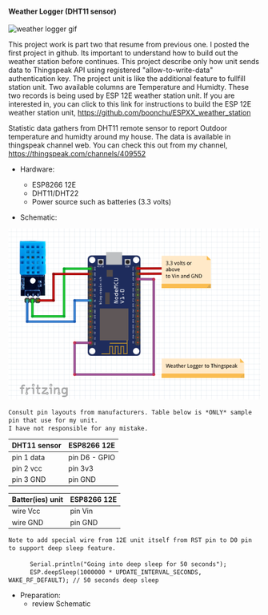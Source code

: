 #### Weather Logger (DHT11 sensor) ####

![weather logger gif](https://github.com/boonchu/ESPXX_weather_logger/blob/master/espxx_weather_logger.gif)

This project work is part two that resume from previous one. I posted the first project in github. Its important to understand how to build out the weather station before continues. This project describe only how unit sends data to Thingspeak API using registered "allow-to-write-data" authentication key. The project unit is like the additional feature to fullfill station unit. Two available columns are Temperature and Humidty. These two records is being used by ESP 12E weather station unit. If you are interested in, you can click to this link for instructions to build the ESP 12E weather station unit, https://github.com/boonchu/ESPXX_weather_station

Statistic data gathers from DHT11 remote sensor to report Outdoor temperature and humidty around my house. The data is available in thingspeak channel web. You can check this out from my channel, https://thingspeak.com/channels/409552

* Hardware:
	- ESP8266 12E
	- DHT11/DHT22
	- Power source such as batteries (3.3 volts)

* Schematic:

![weather logger_schematic](https://github.com/boonchu/ESPXX_weather_logger/blob/master/weather_logger.png)

```
Consult pin layouts from manufacturers. Table below is *ONLY* sample pin that use for my unit.
I have not responsible for any mistake.
```

DHT11 sensor  | ESP8266 12E
------------- | -------------
pin 1 data | pin D6 - GPIO
pin 2 vcc  | pin 3v3
pin 3 GND  | pin GND

Batter(ies) unit | ESP8266 12E
---------------- | ------------
wire Vcc | pin Vin
wire GND | pin GND

```
Note to add special wire from 12E unit itself from RST pin to D0 pin to support deep sleep feature.

      Serial.println("Going into deep sleep for 50 seconds");
      ESP.deepSleep(1000000 * UPDATE_INTERVAL_SECONDS, WAKE_RF_DEFAULT); // 50 seconds deep sleep
```

* Preparation:
	- review Schematic 

